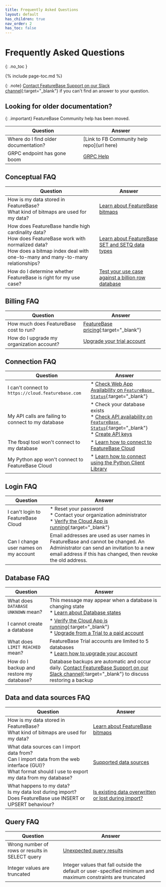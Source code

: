 ```yaml
---
title: Frequently Asked Questions
layout: default
has_children: true
nav_order: 2
has_toc: false
---
```


# Frequently Asked Questions
{: .no_toc }

{% include page-toc.md %}

{: .note}
[Contact FeatureBase Support on our Slack channel](https://featurebase.com/slack){:target="_blank"} if you can't find an answer to your question.

## Looking for older documentation?

{: .important}
FeatureBase Community help has been moved.

| Question | Answer |
|---|---|
Where do I find older documentation? | [Link to FB Community help repo](url here) |
| GRPC endpoint has gone boom | [GRPC Help]()

## Conceptual FAQ

| Question | Answer |
|---|---|
| How is my data stored in FeatureBase?<br/>What kind of bitmaps are used for my data? | [Learn about FeatureBase bitmaps](/docs/cloud/cloud-faq/cloud-faq-bitmaps) |
| How does FeatureBase handle high cardinality data?<br/>How does FeatureBase work with normalized data?<br/>How does a bitmap index deal with one-to-many and many-to-many relationships? | [Learn about FeatureBase SET and SETQ data types](/docs/sql-guide/data-types/data-types-home/#low-cardinality-data-types) |
| How do I determine whether FeatureBase is right for my use case? | [Test your use case against a billion row database](/docs/cloud/cloud-getstart/cloud-evaluate) |

## Billing FAQ

| Question | Answer |
|---|---|
| How much does FeatureBase cost to run? | [FeatureBase pricing](https://www.featurebase.com/pricing){:target="_blank"} |
| How do I upgrade my organization account? | [Upgrade your trial account](/docs/cloud/cloud-org/cloud-org-upgrade-to-paid/) |

## Connection FAQ

| Question | Answer |
|---|---|
| I can't connect to `https://cloud.featurebase.com` | * [Check Web App Availability on `FeatureBase Status`](https://status.featurebase.com/){:target="_blank"} |
| My API calls are failing to connect to my database |  * Check your database exists<br/>* [Check API availability on `FeatureBase Status`](https://status.featurebase.com/){:target="_blank"}<br/>* [Create API keys](/docs/cloud/cloud-authentication/cloud-auth-create-key) |
| The fbsql tool won't connect to my database | * [Learn how to connect to FeatureBase Cloud](/docs/tools/fbsql/fbsql-connect-cloud-db) |
| My Python app won't connect to FeatureBase Cloud | * [Learn how to connect using the Python Client Library](/docs/tools/python-client-library/python-client-connect-cloud) |

## Login FAQ

| Question | Answer |
|---|---|
| I can't login to FeatureBase Cloud | * Reset your password<br/>* Contact your organization administrator<br/>* [Verify the Cloud App is running](https://status.featurebase.com/){:target="_blank"} |
| Can I change user names on my account | Email addresses are used as user names in FeatureBase and cannot be changed. An Administrator can send an invitation to a new email address if this has changed, then revoke the old address. |

## Database FAQ

| Question | Answer |
|---|---|
| What does `DATABASE UNKNOWN` mean? | This message may appear when a database is changing state<br/> * [Learn about Database states](/docs/cloud/cloud-databases/cloud-db-states) |
| I cannot create a database | * [Verify the Cloud App is running](https://status.featurebase.com/){:target="_blank"}<br/>* [Upgrade from a Trial to a paid account](/docs/cloud/cloud-org/cloud-org-upgrade-to-paid/) |
| What does `LIMIT REACHED` mean? | FeatureBase Trial accounts are limited to 5 databases<br/>* [Learn how to upgrade your account](/docs/cloud/cloud-org/cloud-org-usage) |
| How do I backup and restore my database? | Database backups are automatic and occur daily. [Contact FeatureBase Support on our Slack channel](https://featurebase.com/slack){:target="_blank"} to discuss restoring a backup |

## Data and data sources FAQ

| Question | Answer |
|---|---|
| How is my data stored in FeatureBase?<br/>What kind of bitmaps are used for my data? | [Learn about FeatureBase bitmaps](/docs/cloud/cloud-faq/cloud-faq-bitmaps) |
| What data sources can I import data from?<br/>Can I import data from the web interface (GUI)?<br/>What format should I use to export my data from my database? | [Supported data sources](/docs/cloud/cloud-ingest/cloud-ingest-manage/#what-data-sources-can-i-import-to-featurebase-cloud) |
| What happens to my data?<br/>Is my data lost during import?<br/>Does FeatureBase use INSERT or UPSERT behaviour? | [Is existing data overwritten or lost during import?](/docs/cloud/cloud-ingest/cloud-ingest-manage/#is-existing-data-overwritten-or-lost-during-import) |

## Query FAQ

| Question | Answer |
|---|---|
| Wrong number of rows or results in SELECT query | [Unexpected query results](/docs/sql-guide/issues/select-groupby-flatten-set-setq) |
| Integer values are truncated | Integer values that fall outside the default or user-specified minimum and maximum constraints are truncated | [SQL INT data type](/docs/sql-guide/data-types/data-type-int) |
